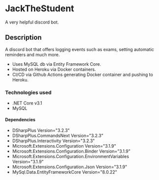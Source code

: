 # JackTheStudent

A very helpful discord bot.

## Description

A discord bot that offers logging events such as exams, setting automatic reminders and much more.
- Uses MySQL db via Entity Framework Core.
- Hosted on Heroku via Docker containers.
- CI/CD via Github Actions generating Docker container and pushing to Heroku.

### Technologies used

- .NET Core v3.1
- MySQL

#### Dependencies

- DSharpPlus Version="3.2.3"
- DSharpPlus.CommandsNext Version="3.2.3"
- DSharpPlus.Interactivity Version="3.2.3"
- Microsoft.Extensions.Configuration Version="3.1.9"
- Microsoft.Extensions.Configuration.Binder Version="3.1.9"
- Microsoft.Extensions.Configuration.EnvironmentVariables Version="3.1.9"
- Microsoft.Extensions.Configuration.Json Version="3.1.9"
- MySql.Data.EntityFrameworkCore Version="8.0.22"
